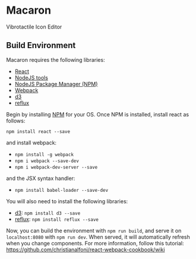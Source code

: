 # Macaron
Vibrotactile Icon Editor

## Build Environment

Macaron requires the following libraries:

 - [React][react]
 - [NodeJS tools][nodejs]
 - [NodeJS Package Manager (NPM)][npm]
 - [Webpack][webpack]
 - [d3][d3]
 - [reflux][reflux]

 Begin by installing [NPM][npm] for your OS. Once NPM is installed, install react as follows:

 `npm install react --save`

 and install webpack:

 - `npm install -g webpack`
 - `npm i webpack --save-dev`
 - `npm i webpack-dev-server --save`

 and the JSX syntax handler:

- `npm install babel-loader --save-dev`

 You will also need to install the following libraries:

- [d3][d3]: `npm install d3 --save`
- [reflux][reflux]: `npm install reflux --save`

 Now, you can build the environment with `npm run build`, and serve it on `localhost:8080` with `npm run dev`. When served, it will automatically refresh when you change components. 
 For more information, follow this tutorial: https://github.com/christianalfoni/react-webpack-cookbook/wiki


[nodejs]: http://nodejs.org
[npm]: https://www.npmjs.org
[react]: http://facebook.github.io/react/
[webpack]: http://webpack.github.io
[d3]: http://d3js.org
[reflux]: https://github.com/spoike/refluxjs

